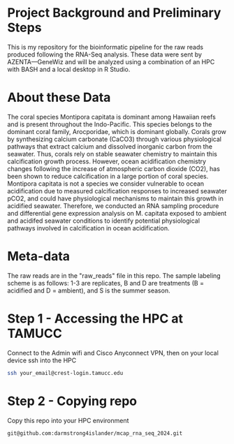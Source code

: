 # Project Background and Preliminary Steps
This is my repository for the bioinformatic pipeline for the raw reads produced following the RNA-Seq analysis. These data were sent by AZENTA—GeneWiz and will be analyzed using a combination of an HPC with BASH and a local desktop in R Studio.

# About these Data
The coral species Montipora capitata is dominant among Hawaiian reefs and is present throughout the Indo-Pacific. This species belongs to the dominant coral family, Arocporidae, which is dominant globally. Corals grow by synthesizing calcium carbonate (CaCO3) through various physiological pathways that extract calcium and dissolved inorganic carbon from the seawater. Thus, corals rely on stable seawater chemistry to maintain this calcification growth process. However, ocean acidification chemistry changes following the increase of atmospheric carbon dioxide (CO2), has been shown to reduce calcification in a large portion of coral species. Montipora capitata is not a species we consider vulnerable to ocean acidification due to measured calcification responses to increased seawater pCO2, and could have physiological mechanisms to maintain this growth in acidified seawater. Therefore, we conducted an RNA sampling procedure and differential gene expression analysis on M. capitata exposed to ambient and acidifed seawater conditions to identify potential physiological pathways involved in calcification in ocean acidification.

# Meta-data
The raw reads are in the "raw_reads" file in this repo. The sample labeling scheme is as follows: 1-3 are replicates, B and D are treatments (B = acidified and D = ambient), and S is the summer season.

# Step 1 - Accessing the HPC at TAMUCC
Connect to the Admin wifi and Cisco Anyconnect VPN, then on your local device ssh into the HPC
```bash
ssh your_email@crest-login.tamucc.edu
```
# Step 2 - Copying repo
Copy this repo into your HPC environment
```bash
git@github.com:darmstrong4islander/mcap_rna_seq_2024.git
```
